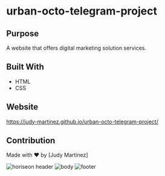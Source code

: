 # urban-octo-telegram-project

## Purpose
A website that offers digital marketing solution services.

## Built With
* HTML
* CSS

## Website
https://judy-martinez.github.io/urban-octo-telegram-project/

## Contribution
Made with ❤️ by [Judy Martinez]

![horiseon header](https://user-images.githubusercontent.com/93234615/141702816-d05eee23-98fb-4817-9cfe-fcd986ff04bd.jpg)
![body](https://user-images.githubusercontent.com/93234615/141702823-c925edbe-e476-44e3-a53d-9b8e7b823511.png)
![footer](https://user-images.githubusercontent.com/93234615/141702827-5f73cff9-36b9-42f1-a194-62af70d3103d.png)

